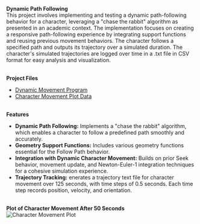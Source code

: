 <b>Dynamic Path Following</b>
<br>This project involves implementing and testing a dynamic path-following behavior for a character, leveraging a "chase the rabbit" algorithm as presented in an academic context. The implementation focuses on creating a responsive path-following experience by integrating support functions and reusing previous movement behaviors. The character follows a specified path and outputs its trajectory over a simulated duration. The character's simulated trajectories are logged over time in a .txt file in CSV format for easy analysis and visualization.

<br><b>Project Files</b></br>
  - [Dynamic Movement Program](https://github.com/EricDelgado993/Dynamic-Movement/blob/main/Dynamic%20Movement%20Project/Dynamic%20Character%20Movement.py)
  - [Character Movement Plot Data](https://github.com/EricDelgado993/Dynamic-Movement/blob/main/Dynamic%20Movement%20Project/Character%20Movement%20Plot%20Data.txt)

<br><b>Features</b></br>
  - <b>Dynamic Path Following:</b> Implements a "chase the rabbit" algorithm, which enables a character to follow a predefined path smoothly and accurately.
  - <b>Geometry Support Functions:</b> Includes various geometry functions essential for the Follow Path behavior.
  - <b>Integration with Dynamic Character Movement:</b>  Builds on prior Seek behavior, movement update, and Newton-Euler-1 integration techniques for a cohesive simulation experience.
  - <b>Trajectory Tracking:</b> enerates a trajectory text file for character movement over 125 seconds, with time steps of 0.5 seconds. Each time step records position, velocity, and orientation.

<br><b>Plot of Character Movement After 50 Seconds</b></br>
![Character Movement Plot](https://github.com/user-attachments/assets/6280a0c9-e58f-461a-9218-e4118a9054bc)
